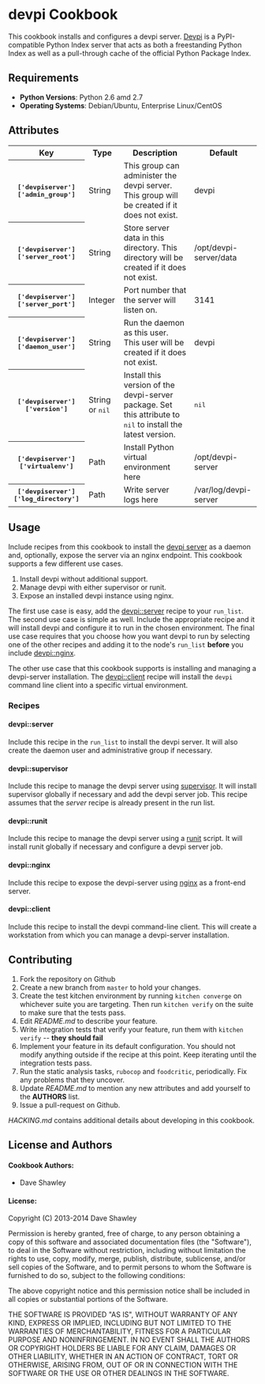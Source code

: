 devpi Cookbook
==============
This cookbook installs and configures a devpi server.  [Devpi][1] is a
PyPI-compatible Python Index server that acts as both a freestanding
Python Index as well as a pull-through cache of the official Python
Package Index.

[1]: http://doc.devpi.net/latest/

Requirements
------------
* **Python Versions**: Python 2.6 amd 2.7
* **Operating Systems**: Debian/Ubuntu, Enterprise Linux/CentOS

Attributes
----------

<table>
  <tr>
    <th>Key</th>
    <th>Type</th>
    <th>Description</th>
    <th>Default</th>
  </tr>
  <tr>
    <th><tt>['devpiserver']['admin_group']</tt></th>
    <td>String</td>
    <td>This group can administer the devpi server.  This group
        will be created if it does not exist.</td>
    <td>devpi</td>
  </tr>
  <tr>
    <th><tt>['devpiserver']['server_root']</tt></th>
    <td>String</td>
    <td>Store server data in this directory.  This directory will be
        created if it does not exist.</td>
    <td>/opt/devpi-server/data</td>
  </tr>
  <tr>
    <th><tt>['devpiserver']['server_port']</tt></th>
    <td>Integer</td>
    <td>Port number that the server will listen on.</td>
    <td>3141</td>
  </tr>
  <tr>
    <th><tt>['devpiserver']['daemon_user']</tt></th>
    <td>String</td>
    <td>Run the daemon as this user.  This user will be created if
        it does not exist.</td>
    <td>devpi</td>
  </tr>
  <tr>
    <th><tt>['devpiserver']['version']</tt></th>
    <td>String or <tt>nil</tt></td>
    <td>Install this version of the devpi-server package.
        Set this attribute to <tt>nil</tt> to install the latest
        version.</td>
    <td><tt>nil</tt></td>
  </tr>
  <tr>
    <th><tt>['devpiserver']['virtualenv']</tt></th>
    <td>Path</td>
    <td>Install Python virtual environment here</td>
    <td>/opt/devpi-server</td>
  </tr>
  <tr>
    <th><tt>['devpiserver']['log_directory']</tt></th>
    <td>Path</td>
    <td>Write server logs here</td>
    <td>/var/log/devpi-server</td>
  </tr>
</table>

Usage
-----
Include recipes from this cookbook to install the [devpi server][1] as
a daemon and, optionally, expose the server via an nginx endpoint.  This
cookbook supports a few different use cases.

1. Install devpi without additional support.
2. Manage devpi with either supervisor or runit.
3. Expose an installed devpi instance using nginx.

The first use case is easy, add the [devpi::server](#devpiserver) recipe
to your `run_list`.  The second use case is simple as well.  Include the
appropriate recipe and it will install devpi and configure it to run in
the chosen environment.  The final use case requires that you choose how
you want devpi to run by selecting one of the other recipes and adding it
to the node's `run_list` **before** you include [devpi::nginx](#devpinginx).

The other use case that this cookbook supports is installing and managing
a devpi-server installation.  The [devpi::client](#devpiclient) recipe
will install the `devpi` command line client into a specific virtual
environment.

### Recipes

#### devpi::server
Include this recipe in the `run_list` to install the devpi server.  It
will also create the daemon user and administrative group if necessary.

#### devpi::supervisor
Include this recipe to manage the devpi server using [supervisor][2].
It will install supervisor globally if necessary and add the devpi server
job.  This recipe assumes that the *server* recipe is already present in
the run list.

#### devpi::runit
Include this recipe to manage the devpi server using a [runit][3] script.
It will install runit globally if necessary and configure a devpi server
job.

#### devpi::nginx
Include this recipe to expose the devpi-server using [nginx][4] as a
front-end server.

#### devpi::client
Include this recipe to install the devpi command-line client.  This will
create a workstation from which you can manage a devpi-server installation.

[2]: http://supervisord.org/
[3]: http://smarden.org/runit/
[4]: http://nginx.org/

Contributing
------------

1. Fork the repository on Github
2. Create a new branch from `master` to hold your changes.
3. Create the test kitchen environment by running `kitchen converge` on
   whichever suite you are targeting.  Then run `kitchen verify` on the
   suite to make sure that the tests pass.
4. Edit *README.md* to describe your feature.
5. Write integration tests that verify your feature, run them with
   `kitchen verify` -- **they should fail**
6. Implement your feature in its default configuration.  You should not
   modify anything outside if the recipe at this point.  Keep iterating
   until the integration tests pass.
7. Run the static analysis tasks, `rubocop` and `foodcritic`, periodically.
   Fix any problems that they uncover.
8. Update *README.md* to mention any new attributes and add yourself to
   the **AUTHORS** list.
9. Issue a pull-request on Github.

*HACKING.md* contains additional details about developing in this cookbook.

License and Authors
-------------------
#### Cookbook Authors:

* Dave Shawley

#### License:

Copyright (C) 2013-2014 Dave Shawley

Permission is hereby granted, free of charge, to any person obtaining
a copy of this software and associated documentation files (the
"Software"), to deal in the Software without restriction, including
without limitation the rights to use, copy, modify, merge, publish,
distribute, sublicense, and/or sell copies of the Software, and to
permit persons to whom the Software is furnished to do so, subject to
the following conditions:

The above copyright notice and this permission notice shall be
included in all copies or substantial portions of the Software.

THE SOFTWARE IS PROVIDED "AS IS", WITHOUT WARRANTY OF ANY KIND,
EXPRESS OR IMPLIED, INCLUDING BUT NOT LIMITED TO THE WARRANTIES OF
MERCHANTABILITY, FITNESS FOR A PARTICULAR PURPOSE AND
NONINFRINGEMENT. IN NO EVENT SHALL THE AUTHORS OR COPYRIGHT HOLDERS BE
LIABLE FOR ANY CLAIM, DAMAGES OR OTHER LIABILITY, WHETHER IN AN ACTION
OF CONTRACT, TORT OR OTHERWISE, ARISING FROM, OUT OF OR IN CONNECTION
WITH THE SOFTWARE OR THE USE OR OTHER DEALINGS IN THE SOFTWARE.
